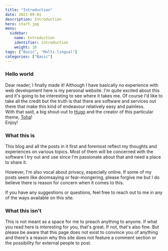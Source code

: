 ```yaml
---
title: "Introduction"
date: 2021-09-01
description: Introduction
hero: start.jpg
menu:
  sidebar:
    name: Introduction
    identifier: introduction
    weight: 10
tags: ["Basic", "Multi-lingual"]
categories: ["Basic"]
---
```


### Hello world

Dear reader,
I finally made it! Although I have basically no experience with web development here is
my personal website. I'm quite excited about this and it's going to be interesting to see
where it takes me. Of course I'd like to take all the credit but the truth is that there 
are software and services out there that make this kind of endeavour relatively easy and
painless.   
With that said, a big shout-out to [Hugo](https://gohugo.io) and the creator
of this particular theme, [Toha](https://github.com/hugo-toha/toha)!  
Enjoy!

### What this is

This blog and all the posts in it first and foremost reflect my thoughts and experiences on various topics. Most of them will be concerned with the software I try out and use since I'm passionate about that and need a place to share it. 

However, I'm also vocal about privacy, especially online. If some of my posts seem like doomsaying or fear-mongering, please forgive me but I do believe there is reason for concern when it comes to this.

If you have any suggestions or questions, feel free to reach out to me in any of the ways available on this site.

### What this isn't

This is not meant as a space for me to preach anything to anyone. If what you read here is interesting for you, that's great. If not, that's also fine. But please be aware that this page does not exist to convince you of anything and there's a reason why this site does not feature a comment section or the possibility for external people to post. 